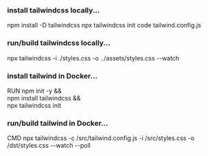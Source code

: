 ### install tailwindcss locally...
npm install -D tailwindcss
npx tailwindcss init
code tailwind.config.js

### run/build tailwindcss locally...
npx tailwindcss -i ./styles.css -o ../assets/styles.css --watch

### install tailwind in Docker...
RUN npm init -y && \
    npm install tailwindcss && \
    npx tailwindcss init

### run/build tailwind in Docker...
CMD npx tailwindcss -c /src/tailwind.config.js -i /src/styles.css -o /dst/styles.css --watch --poll
